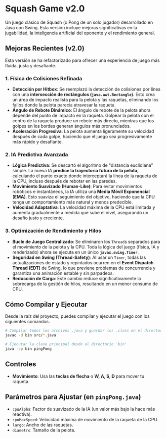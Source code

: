 # Squash Game v2.0

Un juego clásico de Squash (o Pong de un solo jugador) desarrollado en Java con Swing. Esta versión incluye mejoras significativas en la jugabilidad, la inteligencia artificial del oponente y el rendimiento general.

## Mejoras Recientes (v2.0)

Esta versión se ha refactorizado para ofrecer una experiencia de juego más fluida, justa y desafiante.

### 1. Física de Colisiones Refinada
- **Detección por Hitbox**: Se reemplazó la detección de colisiones por línea con una **intersección de rectángulos (`java.awt.Rectangle`)**. Esto crea un área de impacto realista para la pelota y las raquetas, eliminando los fallos donde la pelota parecía atravesar la raqueta.
- **Ángulo de Rebote Dinámico**: El ángulo de rebote de la pelota ahora depende del punto de impacto en la raqueta. Golpear la pelota con el centro de la raqueta produce un rebote más directo, mientras que los golpes en los bordes generan ángulos más pronunciados.
- **Aceleración Progresiva**: La pelota aumenta ligeramente su velocidad después de cada golpe, haciendo que el juego sea progresivamente más rápido y desafiante.

### 2. IA Predictiva Avanzada
- **Lógica Predictiva**: Se descartó el algoritmo de "distancia euclidiana" simple. La nueva IA **predice la trayectoria futura de la pelota**, calculando el punto exacto donde interceptará la línea de la raqueta de la CPU, incluso después de rebotar en las paredes.
- **Movimiento Suavizado (Human-Like)**: Para evitar movimientos robóticos e instantáneos, la IA utiliza una **Media Móvil Exponencial (EMA)**. Esto suaviza el seguimiento del objetivo, haciendo que la CPU tenga un comportamiento más natural y menos predecible.
- **Velocidad Adaptativa**: La velocidad máxima de la CPU está limitada y aumenta gradualmente a medida que sube el nivel, asegurando un desafío justo y creciente.

### 3. Optimización de Rendimiento y Hilos
- **Bucle de Juego Centralizado**: Se eliminaron los `Thread`s separados para el movimiento de la pelota y la CPU. Toda la lógica del juego (física, IA y renderizado) ahora se ejecuta en un único **`javax.swing.Timer`**.
- **Seguridad en Swing (Thread-Safety)**: Al usar un `Timer`, todas las actualizaciones de estado y repintados ocurren en el **Event Dispatch Thread (EDT)** de Swing, lo que previene problemas de concurrencia y garantiza una animación estable y sin parpadeos.
- **Reducción de Carga**: Este cambio reduce significativamente la sobrecarga de la gestión de hilos, resultando en un menor consumo de CPU.

## Cómo Compilar y Ejecutar

Desde la raíz del proyecto, puedes compilar y ejecutar el juego con los siguientes comandos:

```bash
# Compilar todos los archivos .java y guardar los .class en el directorio 'bin'
javac -d bin src/*.java

# Ejecutar la clase principal desde el directorio 'bin'
java -cp bin pingPong
```

## Controles
- **Movimiento**: Usa las **teclas de flecha** o **W, A, S, D** para mover tu raqueta.

## Parámetros para Ajustar (en `pingPong.java`)
- `cpuAlpha`: Factor de suavizado de la IA (un valor más bajo la hace más reactiva).
- `cpuMaxSpeed`: Velocidad máxima de movimiento de la raqueta de la CPU.
- `largo`: Ancho de las raquetas.
- `diametro`: Tamaño de la pelota.

